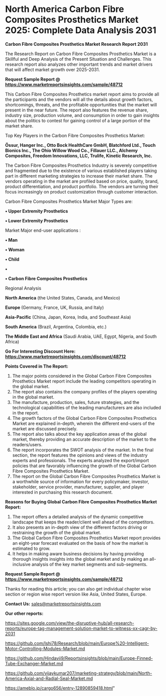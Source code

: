 # North America Carbon Fibre Composites Prosthetics Market 2025: Complete Data Analysis 2031

<strong>Carbon Fibre Composites Prosthetics Market Research Report 2031</strong>

The Research Report on Carbon Fibre Composites Prosthetics Market is a Skillful and Deep Analysis of the Present Situation and Challenges. This research report also analyzes other important trends and market drivers that will affect market growth over 2025-2031.

<strong>Request Sample Report @ <a href=https://www.marketreportsinsights.com/sample/48712>https://www.marketreportsinsights.com/sample/48712</a></strong>

This Carbon Fibre Composites Prosthetics market report aims to provide all the participants and the vendors will all the details about growth factors, shortcomings, threats, and the profitable opportunities that the market will present in the near future. The report also features the revenue share, industry size, production volume, and consumption in order to gain insights about the politics to contest for gaining control of a large portion of the market share.

Top Key Players in the Carbon Fibre Composites Prosthetics Market:

<strong>Össur, Hanger Inc., Otto Bock HealthCare GmbH, Blatchford Ltd., Touch Bionics Inc., The Ohio Willow Wood Co., Fillauer LLC., Alchemy Composites, Freedom Innovations, LLC, Trulife, Kinetic Research, Inc.</strong>

The Carbon Fibre Composites Prosthetics Industry is severely competitive and fragmented due to the existence of various established players taking part in different marketing strategies to increase their market share. The vendors operating in the market are profiled based on price, quality, brand, product differentiation, and product portfolio. The vendors are turning their focus increasingly on product customization through customer interaction.

Carbon Fibre Composites Prosthetics Market Major Types are:

<strong>•  Upper Extremity Prosthetics

•  Lower Extremity Prosthetics</strong>

Market Major end-user applications :

<strong>•  Man

•  Woman

•  Child

•  

•  Carbon Fibre Composites Prosthetics</strong>

Regional Analysis

</u><strong><b>North America</b></strong> (the United States, Canada, and Mexico)

<strong><b>Europe </b></strong>(Germany, France, UK, Russia, and Italy)

<strong><b>Asia-Pacific</b></strong> (China, Japan, Korea, India, and Southeast Asia)

<strong><b>South America</b></strong> (Brazil, Argentina, Colombia, etc.)

<strong><b>The Middle East and Africa</b></strong> (Saudi Arabia, UAE, Egypt, Nigeria, and South Africa)

<strong>Go For Interesting Discount Here: <a href=https://www.marketreportsinsights.com/discount/48712>https://www.marketreportsinsights.com/discount/48712</a></strong>

<strong>Points Covered in The Report:</strong>
<ol>
  <li>The major points considered in the Global Carbon Fibre Composites Prosthetics Market report include the leading competitors operating in the global market.</li>
  <li>The report also contains the company profiles of the players operating in the global market.</li>
  <li>The manufacture, production, sales, future strategies, and the technological capabilities of the leading manufacturers are also included in the report.</li>
  <li>The growth factors of the Global Carbon Fibre Composites Prosthetics Market are explained in-depth, wherein the different end-users of the market are discussed precisely.</li>
  <li>The report also talks about the key application areas of the global market, thereby providing an accurate description of the market to the readers/users.</li>
  <li>The report incorporates the SWOT analysis of the market. In the final section, the report features the opinions and views of the industry experts and professionals. The experts analyzed the export/import policies that are favorably influencing the growth of the Global Carbon Fibre Composites Prosthetics Market.</li>
  <li>The report on the Global Carbon Fibre Composites Prosthetics Market is a worthwhile source of information for every policymaker, investor, stakeholder, service provider, manufacturer, supplier, and player interested in purchasing this research document.</li>
</ol>
<strong>Reasons for Buying Global Carbon Fibre Composites Prosthetics Market Report:</strong>

<ol>
  <li>The report offers a detailed analysis of the dynamic competitive landscape that keeps the reader/client well ahead of the competitors.</li>
  <li>It also presents an in-depth view of the different factors driving or restraining the growth of the global market.</li>
  <li>The Global Carbon Fibre Composites Prosthetics Market report provides an eight-year forecast evaluated on the basis of how the market is estimated to grow.</li>
  <li>It helps in making aware business decisions by having providing thorough insights insights into the global market and by making an all-inclusive analysis of the key market segments and sub-segments.</li>
</ol>
<strong>Request Sample Report @ <a href=https://www.marketreportsinsights.com/sample/48712>https://www.marketreportsinsights.com/sample/48712</a></strong>


Thanks for reading this article; you can also get individual chapter wise section or region wise report version like Asia, United States, Europe.

<strong>Contact Us:</strong>
sales@marketreportsinsights.com

<strong>Our other reports:</strong>

<a href=https://sites.google.com/view/the-disruptive-hub/all-research-reports/europe-tag-management-solution-market-to-witness-xx-cagr-by-2031>https://sites.google.com/view/the-disruptive-hub/all-research-reports/europe-tag-management-solution-market-to-witness-xx-cagr-by-2031</a>

<a href=https://github.com/Ishi78/Research/blob/main/Europe%20-Intelligent-Motor-Controlling-Modules-Market.md>https://github.com/Ishi78/Research/blob/main/Europe%20-Intelligent-Motor-Controlling-Modules-Market.md</a>

<a href=https://github.com/Hindavii9/Reportsinsights/blob/main/Europe-Finned-Tube-Exchanger-Market.md>https://github.com/Hindavii9/Reportsinsights/blob/main/Europe-Finned-Tube-Exchanger-Market.md</a>

<a href=https://github.com/vijaykumar207/marketing-strategy/blob/main/North-America-Axial-and-Radial-Seal-Market.md>https://github.com/vijaykumar207/marketing-strategy/blob/main/North-America-Axial-and-Radial-Seal-Market.md</a>

<a href=https://ameblo.jp/cargo656/entry-12890859418.html>https://ameblo.jp/cargo656/entry-12890859418.html</a>"
